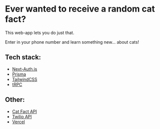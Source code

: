 # Ever wanted to receive a random cat fact?

This web-app lets you do just that. 

Enter in your phone number and learn something new... about cats!

## Tech stack:

- [Next-Auth.js](https://next-auth.js.org)
- [Prisma](https://prisma.io)
- [TailwindCSS](https://tailwindcss.com)
- [tRPC](https://trpc.io)

## Other:
- [Cat Fact API](https://catfact.ninja/)
- [Twilio API](https://twilio.com/)
- [Vercel](https://vercel.com)
